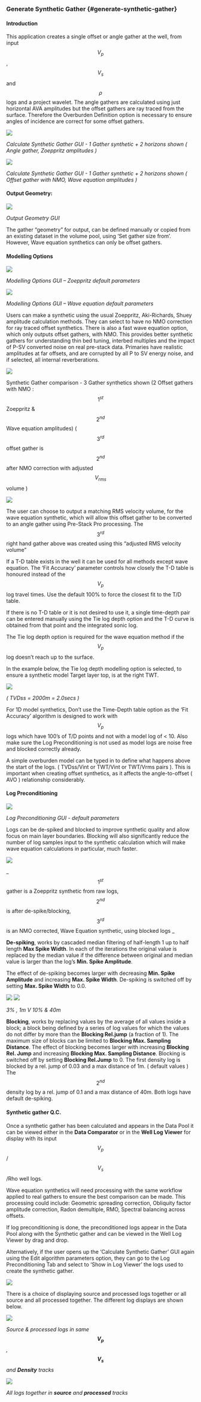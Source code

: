 ### Generate Synthetic Gather {#generate-synthetic-gather}

#### Introduction

This application creates a single offset or angle gather at the well, from input $$V_p$$, $$V_s$$ and $$\rho$$ logs and a project wavelet. The angle gathers are calculated using just horizontal AVA amplitudes but the offset gathers are ray traced from the surface. Therefore the Overburden Definition option is necessary to ensure angles of incidence are correct for some offset gathers.

![](/assets/055_Interpretation.PNG)

_Calculate Synthetic Gather GUI -  1 Gather synthetic + 2 horizons shown ( Angle gather,  Zoeppritz amplitudes )_

![](/assets/056_Interpretation.PNG)

_Calculate Synthetic Gather GUI -  1 Gather synthetic + 2 horizons shown ( Offset gather with NMO,  Wave equation amplitudes )_

#### Output Geometry:

![](/assets/057_Interpretation.PNG)

_Output Geometry GUI_

The gather “geometry” for output, can be defined manually or copied from an existing dataset in the volume pool, using ‘Set gather size from’. However, Wave equation synthetics can only be offset gathers.

#### Modelling Options

![](/assets/058_Interpretation.PNG)

_Modelling Options GUI – Zoeppritz default parameters_

![](/assets/059_Interpretation.PNG)

_Modelling Options GUI – Wave equation default parameters_

Users can make a synthetic using the usual Zoeppritz, Aki-Richards, Shuey amplitude calculation methods. They can select to have no NMO correction for ray traced offset synthetics. There is also a fast wave equation option, which only outputs offset gathers, with NMO. This provides better synthetic gathers for understanding thin bed tuning, interbed multiples and the impact of P-SV converted noise on real pre-stack data. Primaries have realistic amplitudes at far offsets, and are corrupted by all P to SV energy noise, and if selected, all internal reverberations.

![](/assets/060_Interpretation.PNG)

Synthetic Gather comparison  -  3 Gather synthetics shown 
(2 Offset gathers with NMO : $$1^{st}$$ Zoeppritz  & $$2^{nd}$$ Wave equation amplitudes)
( $$3^{rd}$$ offset gather is $$2^{nd}$$ after NMO correction with adjusted $$V_{rms}$$ volume )


![](/assets/061_Interpretation.PNG)

The user can choose to output a matching RMS velocity volume, for the wave equation synthetic, which will allow this offset gather to be converted to an angle gather using Pre-Stack Pro processing.  The $$3^{rd}$$ right hand gather above was created using this “adjusted RMS velocity volume”

If a T-D table exists in the well it can be used for all methods except wave equation. The ‘Fit Accuracy’ parameter controls how closely the T-D table is honoured instead of the $$V_p$$ log travel times. Use the default 100% to force the closest fit to the T/D table.

If there is no T-D table or it is not desired to use it, a single time-depth pair can be entered manually using the Tie log depth option and the T-D curve is obtained from that point and the integrated sonic log.

The Tie log depth option is required for the wave equation method if the $$V_p$$ log doesn’t reach up to the surface.

In the example below, the Tie log depth modelling option is selected, to ensure a synthetic model Target layer top, is at the right TWT.

![](/assets/062_Interpretation.PNG)

_( TVDss = 2000m = 2.0secs )_

For 1D model synthetics, Don’t use the Time-Depth table option as the ‘Fit Accuracy’ algorithm is designed to work with $$V_p$$ logs which have 100’s of T/D points and not with a model log of < 10. Also make sure the Log Preconditioning is not used as model logs are noise free and blocked correctly already.

A simple overburden model can be typed in to define what happens above the start of the logs. ( TVDss/Vint or TWT/Vint or TWT/Vrms pairs ).  This is important when creating offset synthetics, as it affects the angle-to-offset ( AVO ) relationship considerably.


#### Log Preconditioning

![](/assets/063_Interpretation.PNG)

_Log Preconditioning GUI -  default parameters_

Logs can be de-spiked and blocked to improve synthetic quality and allow focus on main layer boundaries. Blocking will also significantly reduce the number of log samples input to the synthetic calculation which will make wave equation calculations in particular, much faster.

![](/assets/064_Interpretation.PNG)

_$$1^{st}$$ gather is a Zoeppritz synthetic from raw logs, $$2^{nd}$$ is after de-spike/blocking,
$$3^{rd}$$ is an NMO corrected, Wave Equation synthetic, using blocked logs _


**De-spiking**, works by cascaded median filtering of half-length 1 up to half length **Max Spike Width**. In each of the iterations the original value is replaced by the median value if the difference between original and median value is larger than the log’s **Min. Spike Amplitude**. 

The effect of de-spiking becomes larger with decreasing **Min. Spike Amplitude** and increasing **Max. Spike Width**. De-spiking is switched off by setting **Max. Spike Width** to 0.0. 

![](/assets/065_Interpretation.PNG)
![](/assets/066_Interpretation.PNG)

_3% ,  1m       V    10% & 40m_

**Blocking**, works by replacing values by the average of all values inside a block; a block being defined by a series of log values for which the values do not differ by more than the **Blocking Rel.jump**  (a fraction of 1). 
The maximum size of blocks can be limited to **Blocking Max. Sampling Distance**. 
The effect of blocking becomes larger with increasing **Blocking Rel. Jump** and increasing **Blocking Max. Sampling Distance**. Blocking is switched off by setting **Blocking Rel.Jump** to 0.
The first density log is blocked by a rel. jump of 0.03 and a max distance of 1m.   ( default values )
The $$2^{nd}$$ density log by a rel. jump of 0.1 and a max distance of 40m.
Both logs have default de-spiking.

#### Synthetic gather Q.C.

Once a synthetic gather has been calculated and appears in the Data Pool it can be viewed either in the **Data Comparator** or in the **Well Log Viewer** for display with its input $$V_p$$/$$V_s$$/Rho well logs.

Wave equation synthetics will need processing with the same workflow applied to real gathers to ensure the best comparison can be made. This processing could include: Geometric spreading correction, Obliquity factor amplitude correction, Radon demultiple, RMO, Spectral balancing across offsets. 

If log preconditioning is done, the preconditioned logs appear in the Data Pool along with the Synthetic gather and can be viewed in the Well Log Viewer by drag and drop.

Alternatively, if the user opens up the ‘Calculate Synthetic Gather’ GUI again using the Edit algorithm parameters option, they can go to the Log Preconditioning Tab and select to ‘Show in Log Viewer’ the logs used to create the synthetic gather.

![](/assets/067_Interpretation.PNG)

There is a choice of displaying source and processed logs together or all source and all processed together. The different log displays are shown below.

![](/assets/068_Interpretation.PNG)

_Source & processed logs in same **$$V_p$$**, **$$V_s$$** and **Density** tracks_

![](/assets/069_Interpretation.PNG)

_All logs together in **source** and **processed** tracks_